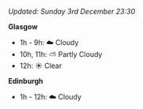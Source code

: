 *Updated: Sunday 3rd December 23:30*

**Glasgow**

* 1h - 9h: :cloud: Cloudy
* 10h, 11h: :partly_sunny: Partly Cloudy
* 12h: :sunny: Clear

**Edinburgh**

* 1h - 12h: :cloud: Cloudy
